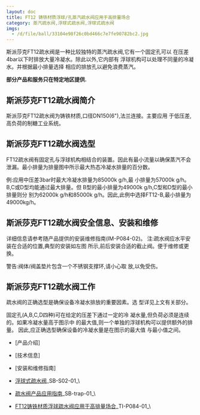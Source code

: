 ```yaml
---
layout: doc
title: FT12 铸铁材质浮球/孔蒸汽疏水阀应用于高排量场合
category: 蒸汽疏水阀,浮球式疏水阀,浮球式疏水阀
imgs:
  - /d/file/ball/33104e98f26c0bd466c7e7fe90782bc2.jpg
---
```


斯派莎克FT12疏水阀是一种比较独特的蒸汽疏水阀,它有一个固定孔可以 在压差4bar以下时排放大量冷凝水。除此以外,它内部有 浮球机构可以处理不同量的冷凝水。并根据最小排量选择 相应的排放孔以避免浪费蒸汽。

**部分产品和服务只在特定地区提供.**

## 斯派莎克FT12疏水阀简介

斯派莎克FT12疏水阀为铸铁材质,口径DN150(6"),法兰连接。主要应用 于低压差,高负荷的制糖工业系统。

## 斯派莎克FT12疏水阀选型

FT12疏水阀有固定孔与浮球机构相结合的装置。因此有最小流量以确保蒸汽不会泄漏。最小排量为排量图中所示最大热态冷凝水排量的百分数。

例:应用中压差3bar时最大冷凝水排量为85000k g/h,最 小排量为57000k g/h。B,C或D型均能通过最大排量。但 B型的最小排量为49000k g/h,C型和D型的最小排量则分 别为62000k g/h和85000k g/h。因此,此例中选择FT12-B,最小排量为49000kg/h。

## 斯派莎克FT12疏水阀安全信息、安装和维修

详细信息请参考随产品提供的安装维修指南(IM-P084-02)。 注:疏水阀应水平安装在合适的位置,典型的安装如左图 所示,前后安装合适的截止阀。便于维修或更换。

警告:阀体/阀盖垫片包含一个不锈钢支撑环,请小心取 放,以免受伤。

## 斯派莎克FT12疏水阀工作

疏水阀的正确选型是确保设备冷凝水排放的重要因素。选 型详见上文有关部分。

固定孔(A,B,C,D四种)可在给定的压差下通过一定的冷 凝水量,但负荷必须是连续的。如果冷凝水量高于图示中 的最大值,则一个单独的浮球机构可以提供额外的排量。 因此,应正确选型确保设备的冷凝水量是在图示的最大值 与最小值之间。

- [产品介绍]
- [技术信息]
- [安装和维修指南]

- [浮球式疏水阀](https://assets.spiraxvalve.com/pdf/SB-S02-01-浮球式疏水阀.pdf)\_SB-S02-01\_\
- [疏水阀产品应用指南](https://assets.spiraxvalve.com/pdf/SB-trap-01-疏水阀产品应用指南.pdf)\_SB-trap-01\_\

- [FT12铸铁材质浮球疏水阀应用于高排量场合](https://assets.spiraxvalve.com/pdf/ti-p084-01-FT12铸铁材质浮球或孔蒸汽疏水阀应用于高排量场合.pdf)\_TI-P084-01\_\
